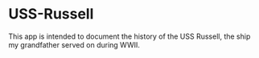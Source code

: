 # USS-Russell
This app is intended to document the history of the USS Russell, the ship my grandfather served on during WWII.
